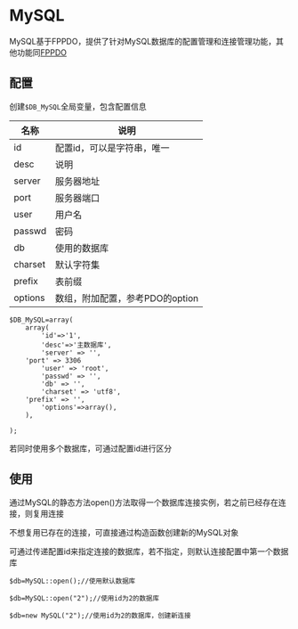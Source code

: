 # MySQL

MySQL基于FPPDO，提供了针对MySQL数据库的配置管理和连接管理功能，其他功能同[FPPDO](FPPDO.md)

## 配置

创建`$DB_MySQL`全局变量，包含配置信息

|  名称   |              说明               |
| ------- | ------------------------------- |
| id      | 配置id，可以是字符串，唯一      |
| desc    | 说明                            |
| server  | 服务器地址                      |
| port    | 服务器端口                      |
| user    | 用户名                          |
| passwd  | 密码                            |
| db      | 使用的数据库                    |
| charset | 默认字符集                      |
| prefix  | 表前缀                          |
| options | 数组，附加配置，参考PDO的option |


```
$DB_MySQL=array(
	array(
		'id'=>'1',
		'desc'=>'主数据库',
		'server' => '',
    'port' => 3306
		'user' => 'root',
		'passwd' => '',
		'db' => '',
		'charset' => 'utf8',
    'prefix' => '',
		'options'=>array(),
	),

);
```

若同时使用多个数据库，可通过配置id进行区分

## 使用

通过MySQL的静态方法open()方法取得一个数据库连接实例，若之前已经存在连接，则复用连接

不想复用已存在的连接，可直接通过构造函数创建新的MySQL对象

可通过传递配置id来指定连接的数据库，若不指定，则默认连接配置中第一个数据库

```
$db=MySQL::open();//使用默认数据库

$db=MySQL::open("2");//使用id为2的数据库

$db=new MySQL("2");//使用id为2的数据库，创建新连接

```
